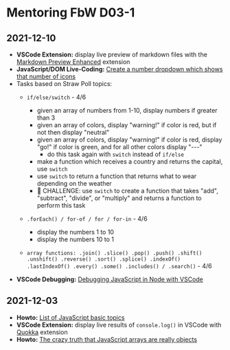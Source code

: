 # Mentoring FbW D03-1

## 2021-12-10

- **VSCode Extension:** display live preview of markdown files with the [Markdown Preview Enhanced](https://onespace.netlify.app/howtos?id=452) extension
- **JavaScript/DOM Live-Coding:** [Create a number dropdown which shows that number of icons](https://onespace.netlify.app/howtos?id=453)
- Tasks based on Straw Poll topics:
	- `if/else/switch` - 4/6
		- given an array of numbers from 1-10, display numbers if greater than 3
		- given an array of colors, display "warning!" if color is red, but if not then display "neutral"
		- given an array of colors, display "warning!" if color is red, display "go!" if color is green, and for all other colors display "---"
			- do this task again with `switch` instead of `if/else`
		- make a function which receives a country and returns the capital, use `switch`
		- use `switch` to return a function that returns what to wear depending on the weather
		- :muscle: CHALLENGE: use `switch` to create a function that takes "add", "subtract", "divide", or "multiply" and returns a function to perform this task 
	- `.forEach() / for-of / for / for-in` - 4/6
		- display the numbers 1 to 10
		- display the numbers 10 to 1

	- `array functions: .join() .slice() .pop() .push() .shift() .unshift() .reverse() .sort() .splice() .indexOf() .lastIndexOf() .every() .some() .includes() / .search()` - 4/6
- **VSCode Debugging:** [Debugging JavaScript in Node with VSCode](https://onespace.netlify.app/howtos?id=454)

## 2021-12-03

- **Howto:** [List of JavaScript basic topics](https://onespace.netlify.app/howtos?id=449)
- **VSCode Extension:** display live results of `console.log()` in VSCode with [Quokka](https://quokkajs.com/docs/index.html) extension
- **Howto:** [The crazy truth that JavaScript arrays are really objects](https://onespace.netlify.app/howtos?id=448)